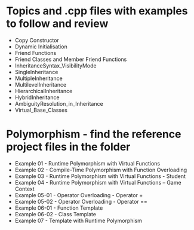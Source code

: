 # Topics and .cpp files with examples to follow and review 
* Copy Constructor 
* Dynamic Initialisation
* Friend Functions 
* Friend Classes and Member Friend Functions
* InheritanceSyntax_VisibilityMode
* SingleInheritance 
* MultipleInheritance
* MultilevelInheritance
* HierarchicalInheritance
* HybridInheritance
* AmbiguityResolution_in_Inheritance
* Virtual_Base_Classes


# Polymorphism - find the reference project files in the folder
* Example 01 - Runtime Polymorphism with Virtual Functions
* Example 02 - Compile-Time Polymorphism with Function Overloading
* Example 03 - Runtime Polymorphism with Virtual Functions - Student
* Example 04 - Runtime Polymorphism with Virtual Functions – Game Context
* Example 05-01 - Operator Overloading  - Operator +
* Example 05-02 - Operator Overloading  -  Operator ==
* Example 06-01 - Function Template 
* Example 06-02 - Class Template 
* Example 07 - Template with Runtime Polymorphism